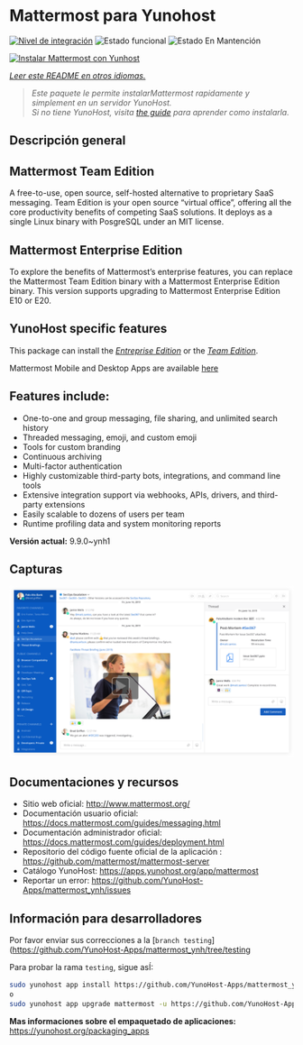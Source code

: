 <!--
Este archivo README esta generado automaticamente<https://github.com/YunoHost/apps/tree/master/tools/readme_generator>
No se debe editar a mano.
-->

# Mattermost para Yunohost

[![Nivel de integración](https://dash.yunohost.org/integration/mattermost.svg)](https://dash.yunohost.org/appci/app/mattermost) ![Estado funcional](https://ci-apps.yunohost.org/ci/badges/mattermost.status.svg) ![Estado En Mantención](https://ci-apps.yunohost.org/ci/badges/mattermost.maintain.svg)

[![Instalar Mattermost con Yunhost](https://install-app.yunohost.org/install-with-yunohost.svg)](https://install-app.yunohost.org/?app=mattermost)

*[Leer este README en otros idiomas.](./ALL_README.md)*

> *Este paquete le permite instalarMattermost rapidamente y simplement en un servidor YunoHost.*  
> *Si no tiene YunoHost, visita [the guide](https://yunohost.org/install) para aprender como instalarla.*

## Descripción general

## Mattermost Team Edition

A free-to-use, open source, self-hosted alternative to proprietary SaaS messaging. Team Edition is your open source “virtual office”, offering all the core productivity benefits of competing SaaS solutions. It deploys as a single Linux binary with PosgreSQL under an MIT license.

## Mattermost Enterprise Edition

To explore the benefits of Mattermost’s enterprise features, you can replace the Mattermost Team Edition binary with a Mattermost Enterprise Edition binary. This version supports upgrading to Mattermost Enterprise Edition E10 or E20.

## YunoHost specific features

This package can install the [*Entreprise Edition*](https://docs.mattermost.com/overview/product.html#mattermost-enterprise-edition) or the [*Team Edition*](https://docs.mattermost.com/overview/product.html#mattermost-team-edition).

Mattermost Mobile and Desktop Apps are available [here](https://mattermost.com/download/)

## Features include:

- One-to-one and group messaging, file sharing, and unlimited search history
- Threaded messaging, emoji, and custom emoji
- Tools for custom branding
- Continuous archiving
- Multi-factor authentication
- Highly customizable third-party bots, integrations, and command line tools
- Extensive integration support via webhooks, APIs, drivers, and third-party extensions
- Easily scalable to dozens of users per team
- Runtime profiling data and system monitoring reports


**Versión actual:** 9.9.0~ynh1

## Capturas

![Captura de Mattermost](./doc/screenshots/screenshot.png)

## Documentaciones y recursos

- Sitio web oficial: <http://www.mattermost.org/>
- Documentación usuario oficial: <https://docs.mattermost.com/guides/messaging.html>
- Documentación administrador oficial: <https://docs.mattermost.com/guides/deployment.html>
- Repositorio del código fuente oficial de la aplicación : <https://github.com/mattermost/mattermost-server>
- Catálogo YunoHost: <https://apps.yunohost.org/app/mattermost>
- Reportar un error: <https://github.com/YunoHost-Apps/mattermost_ynh/issues>

## Información para desarrolladores

Por favor enviar sus correcciones a la [`branch testing`](https://github.com/YunoHost-Apps/mattermost_ynh/tree/testing

Para probar la rama `testing`, sigue asÍ:

```bash
sudo yunohost app install https://github.com/YunoHost-Apps/mattermost_ynh/tree/testing --debug
o
sudo yunohost app upgrade mattermost -u https://github.com/YunoHost-Apps/mattermost_ynh/tree/testing --debug
```

**Mas informaciones sobre el empaquetado de aplicaciones:** <https://yunohost.org/packaging_apps>
